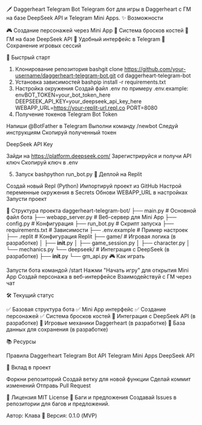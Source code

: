🗡️ Daggerheart Telegram Bot
Telegram бот для игры в Daggerheart с ГМ на базе DeepSeek API и Telegram Mini Apps.
✨ Возможности

🎮 Создание персонажей через Mini App
🎲 Система бросков костей
🤖 ГМ на базе DeepSeek API
📱 Удобный интерфейс в Telegram
💾 Сохранение игровых сессий

🚀 Быстрый старт
1. Клонирование репозитория
bashgit clone https://github.com/your-username/daggerheart-telegram-bot.git
cd daggerheart-telegram-bot
2. Установка зависимостей
bashpip install -r requirements.txt
3. Настройка окружения
Создай файл .env по примеру .env.example:
envBOT_TOKEN=your_bot_token_here
DEEPSEEK_API_KEY=your_deepseek_api_key_here
WEBAPP_URL=https://your-replit-url.repl.co
PORT=8080
4. Получение токенов
Telegram Bot Token

Напиши @BotFather в Telegram
Выполни команду /newbot
Следуй инструкциям
Скопируй полученный токен

DeepSeek API Key

Зайди на https://platform.deepseek.com/
Зарегистрируйся и получи API ключ
Скопируй ключ в .env

5. Запуск
bashpython run_bot.py
🔧 Деплой на Replit

Создай новый Repl (Python)
Импортируй проект из GitHub
Настрой переменные окружения в Secrets
Обнови WEBAPP_URL в настройках
Запусти проект

📁 Структура проекта
daggerheart-telegram-bot/
├── main.py                 # Основной файл бота
├── webapp_server.py        # Веб-сервер для Mini App
├── config.py              # Конфигурация
├── run_bot.py             # Скрипт запуска
├── requirements.txt       # Зависимости
├── .env.example          # Пример настроек
├── .replit               # Конфигурация Replit
├── game/                 # Игровая логика (в разработке)
│   ├── __init__.py
│   ├── game_session.py
│   ├── character.py
│   └── mechanics.py
└── deepseek/             # Интеграция с DeepSeek (в разработке)
    ├── __init__.py
    └── gm_api.py
🎮 Как играть

Запусти бота командой /start
Нажми "Начать игру" для открытия Mini App
Создай персонажа в веб-интерфейсе
Взаимодействуй с ГМ через чат

🛠️ Текущий статус

✅ Базовая структура бота
✅ Mini App интерфейс
✅ Создание персонажей
✅ Система бросков костей
🔄 Интеграция с DeepSeek API (в разработке)
🔄 Игровые механики Daggerheart (в разработке)
🔄 База данных для сохранения (в разработке)

📚 Ресурсы

Правила Daggerheart
Telegram Bot API
Telegram Mini Apps
DeepSeek API

🤝 Вклад в проект

Форкни репозиторий
Создай ветку для новой функции
Сделай коммит изменений
Отправь Pull Request

📝 Лицензия
MIT License
🐛 Баги и предложения
Создавай Issues в репозитории для багов и предложений.

Автор: Клава 🤖
Версия: 0.1.0 (MVP)